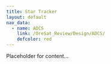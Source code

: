 ```yaml
---
title: Star Tracker
layout: default
nav_data:
  - name: ADCS
    link: /OreSat_Review/Design/ADCS/
    defcolor: red
---
```



Placeholder for content...
